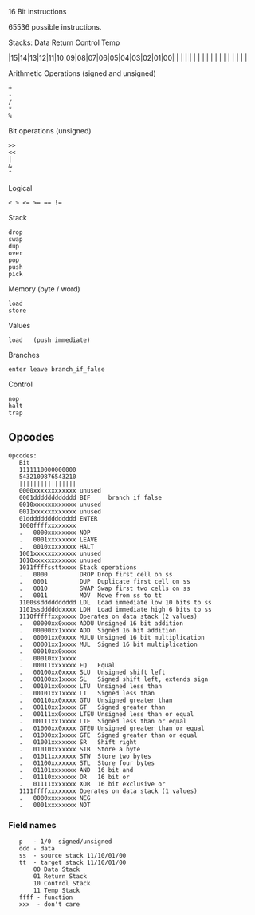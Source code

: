 16 Bit instructions

65536  possible instructions.

Stacks:  Data  Return   Control   Temp

|15|14|13|12|11|10|09|08|07|06|05|04|03|02|01|00|
|  |  |  |  |  |  |  |  |  |  |  |  |  |  |  |  |


Arithmetic Operations (signed and unsigned)

    +
    -
    /
    *
    %

Bit operations (unsigned)

    >>
    <<
    |
    &
    ^

Logical

    < > <= >= == !=

Stack

    drop
    swap
    dup
    over
    pop
    push
    pick

Memory (byte / word)

    load
    store

Values

    load   (push immediate)

Branches

    enter leave branch_if_false

Control

    nop
    halt
    trap



## Opcodes

    Opcodes:
       Bit
       1111110000000000
       5432109876543210
       ||||||||||||||||
       0000xxxxxxxxxxxx unused
       0001dddddddddddd BIF     branch if false
       0010xxxxxxxxxxxx unused
       0011xxxxxxxxxxxx unused
       01dddddddddddddd ENTER
       1000ffffxxxxxxxx
       .   0000xxxxxxxx NOP
       .   0001xxxxxxxx LEAVE
       .   0010xxxxxxxx HALT
       1001xxxxxxxxxxxx unused
       1010xxxxxxxxxxxx unused
       1011ffffssttxxxx Stack operations
       .   0000         DROP Drop first cell on ss
       .   0001         DUP  Duplicate first cell on ss
       .   0010         SWAP Swap first two cells on ss
       .   0011         MOV  Move from ss to tt
       1100ssdddddddddd LDL  Load immediate low 10 bits to ss
       1101ssddddddxxxx LDH  Load immediate high 6 bits to ss
       1110fffffxxpxxxx Operates on data stack (2 values)
       .   00000xx0xxxx ADDU Unsigned 16 bit addition
       .   00000xx1xxxx ADD  Signed 16 bit addition
       .   00001xx0xxxx MULU Unsigned 16 bit multiplication
       .   00001xx1xxxx MUL  Signed 16 bit multiplication
       .   00010xx0xxxx
       .   00010xx1xxxx
       .   00011xxxxxxx EQ   Equal
       .   00100xx0xxxx SLU  Unsigned shift left
       .   00100xx1xxxx SL   Signed shift left, extends sign
       .   00101xx0xxxx LTU  Unsigned less than
       .   00101xx1xxxx LT   Signed less than
       .   00110xx0xxxx GTU  Unsigned greater than
       .   00110xx1xxxx GT   Signed greater than
       .   00111xx0xxxx LTEU Unsigned less than or equal
       .   00111xx1xxxx LTE  Signed less than or equal
       .   01000xx0xxxx GTEU Unsigned greater than or equal
       .   01000xx1xxxx GTE  Signed greater than or equal
       .   01001xxxxxxx SR   Shift right
       .   01010xxxxxxx STB  Store a byte
       .   01011xxxxxxx STW  Store two bytes
       .   01100xxxxxxx STL  Store four bytes
       .   01101xxxxxxx AND  16 bit and
       .   01110xxxxxxx OR   16 bit or
       .   01111xxxxxxx XOR  16 bit exclusive or
       1111ffffxxxxxxxx Operates on data stack (1 values)
       .   0000xxxxxxxx NEG
       .   0001xxxxxxxx NOT

### Field names

       p   - 1/0  signed/unsigned
       ddd - data
       ss  - source stack 11/10/01/00
       tt  - target stack 11/10/01/00
           00 Data Stack
           01 Return Stack
           10 Control Stack
           11 Temp Stack
       ffff - function
       xxx  - don't care

